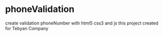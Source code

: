 # phoneValidation
create validation phoneNumber with html5 css3 and js
this project created for Tebyan Company
